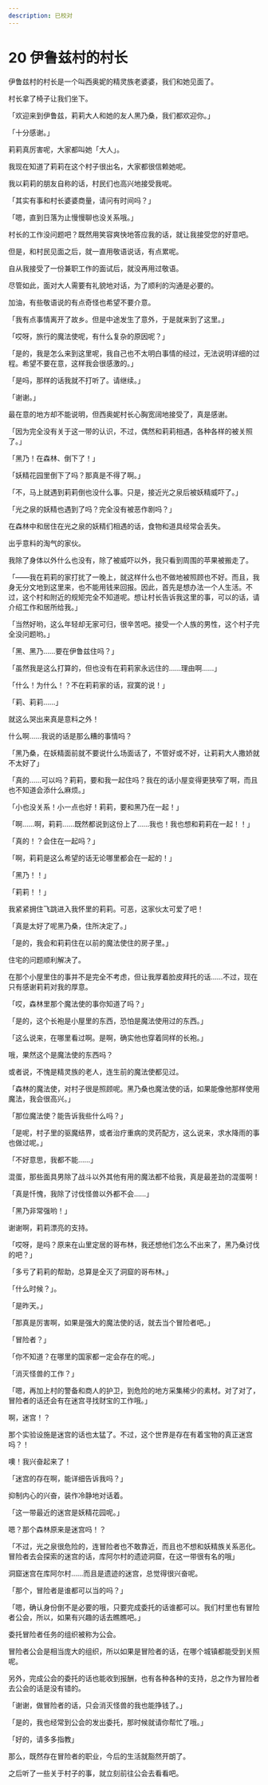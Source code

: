 ```yaml
---
description: 已校对
---
```


# 20 伊鲁兹村的村长

伊鲁兹村的村长是一个叫西奥妮的精灵族老婆婆，我们和她见面了。

村长拿了椅子让我们坐下。

「欢迎来到伊鲁兹，莉莉大人和她的友人黑乃桑，我们都欢迎你。」

「十分感谢。」

莉莉真厉害呢，大家都叫她「大人」。

我现在知道了莉莉在这个村子很出名，大家都很信赖她呢。

我以莉莉的朋友自称的话，村民们也高兴地接受我呢。

「其实有事和村长婆婆商量，请问有时间吗？」

「嗯，直到日落为止慢慢聊也没关系哦。」

村长的工作没问题吧？既然用笑容爽快地答应我的话，就让我接受您的好意吧。

但是，和村民见面之后，就一直用敬语说话，有点累呢。

自从我接受了一份兼职工作的面试后，就没再用过敬语。

尽管如此，面对大人需要有礼貌地对话，为了顺利的沟通是必要的。

加油，有些敬语说的有点奇怪也希望不要介意。

「我有点事情离开了故乡。但是中途发生了意外，于是就来到了这里。」

「哎呀，旅行的魔法使呢，有什么复杂的原因呢？」

「是的，我是怎么来到这里呢，我自己也不太明白事情的经过，无法说明详细的过程。希望不要在意，这样我会很感激的。」

「是吗，那样的话我就不打听了。请继续。」

「谢谢。」

最在意的地方却不能说明，但西奥妮村长心胸宽阔地接受了，真是感谢。

「因为完全没有关于这一带的认识，不过，偶然和莉莉相遇，各种各样的被关照了。」

「黑乃！在森林、倒下了！」

「妖精花园里倒下了吗？那真是不得了啊。」

「不，马上就遇到莉莉倒也没什么事。只是，接近光之泉后被妖精威吓了。」

「光之泉的妖精也遇到了吗？完全没有被恶作剧吗？」

在森林中和居住在光之泉的妖精们相遇的话，食物和道具经常会丢失。

出乎意料的淘气的家伙。

我除了身体以外什么也没有，除了被威吓以外，我只看到周围的苹果被搬走了。

「——我在莉莉的家打扰了一晚上，就这样什么也不做地被照顾也不好。而且，我身无分文地到这里来，也不能用钱来回报。因此，首先是想办法一个人生活。不过，这个村和附近的规矩完全不知道呢。想让村长告诉我这里的事，可以的话，请介绍工作和居所给我。」

「当然好哟，这么年轻却无家可归，很辛苦吧。接受一个人族的男性，这个村子完全没问题哟。」

「黑、黑乃……要在伊鲁兹住吗？」

「虽然我是这么打算的，但也没有在莉莉家永远住的……理由啊……」

「什么！为什么！？不在莉莉家的话，寂寞的说！」

「莉、莉莉……」

就这么哭出来真是意料之外！

什么啊……我说的话是那么糟的事情吗？

「黑乃桑，在妖精面前就不要说什么场面话了，不管好或不好，让莉莉大人撒娇就不太好了」

「真的……可以吗？莉莉，要和我一起住吗？我在的话小屋变得更狭窄了啊，而且也不知道会添什么麻烦。」

「小也没关系！小一点也好！莉莉，要和黑乃在一起！」

「啊……啊，莉莉……既然都说到这份上了……我也！我也想和莉莉在一起！！」

「真的！？会住在一起吗？」

「啊，莉莉是这么希望的话无论哪里都会在一起的！」

「黑乃！！」

「莉莉！！」

我紧紧拥住飞跳进入我怀里的莉莉。可恶，这家伙太可爱了吧！

「真是太好了呢黑乃桑，住所决定了。」

「是的，我会和莉莉住在以前的魔法使住的房子里。」

住宅的问题顺利解决了。

在那个小屋里住的事并不是完全不考虑，但让我厚着脸皮拜托的话……不过，现在只有感谢莉莉对我的厚意。

「哎，森林里那个魔法使的事你知道了吗？」

「是的，这个长袍是小屋里的东西，恐怕是魔法使用过的东西。」

「这么说来，在哪里看过啊。是啊，确实他也穿着同样的长袍。」

哦，果然这个是魔法使的东西吗？

或者说，不愧是精灵族的老人，连生前的魔法使都见过。

「森林的魔法使，对村子很是照顾呢。黑乃桑也魔法使的话，如果能像他那样使用魔法，我会很高兴。」

「那位魔法使？能告诉我些什么吗？」

「是呢，村子里的驱魔结界，或者治疗重病的灵药配方，这么说来，求水降雨的事也做过呢。」

「不好意思，我都不能……」

混蛋，那些面具男除了战斗以外其他有用的魔法都不给我，真是最差劲的混蛋啊！

「真是忏愧，我除了讨伐怪兽以外都不会……」

「黑乃非常强哟！」

谢谢啊，莉莉漂亮的支持。

「哎呀，是吗？原来在山里定居的哥布林，我还想他们怎么不出来了，黑乃桑讨伐的吧？」

「多亏了莉莉的帮助，总算是全灭了洞窟的哥布林。」

「什么时候？」。

「是昨天。」

「那真是厉害啊，如果是强大的魔法使的话，就去当个冒险者吧。」

「冒险者？」

「你不知道？在哪里的国家都一定会存在的呢。」

「消灭怪兽的工作？」

「嗯，再加上村的警备和商人的护卫，到危险的地方采集稀少的素材。对了对了，冒险者的话还会有在迷宫寻找财宝的工作哦。」

啊，迷宫！？

那个实验设施是迷宫的话也太猛了。不过，这个世界是存在有着宝物的真正迷宫吗？！

噢！我兴奋起来了！

「迷宫的存在啊，能详细告诉我吗？」

抑制内心的兴奋，装作冷静地对话着。

「这一带最近的迷宫是妖精花园呢。」

嗯？那个森林原来是迷宫吗！？

「不过，光之泉很危险的，连冒险者也不敢靠近，而且也不想和妖精族关系恶化。冒险者去会探索的迷宫的话，库阿尔村的遗迹洞窟，在这一带很有名的哦」

洞窟迷宫在库阿尔村……而且是遗迹的迷宫，总觉得很兴奋呢。

「那个，冒险者是谁都可以当的吗？」

「嗯，确认身份倒不是必要的哦，只要完成委托的话谁都可以。我们村里也有冒险者公会，所以，如果有兴趣的话去瞧瞧吧。」

委托冒险者任务的组织被称为公会。

冒险者公会是相当庞大的组织，所以如果是冒险者的话，在哪个城镇都能受到关照呢。

另外，完成公会的委托的话也能收到报酬，也有各种各种的支持，总之作为冒险者去公会的话是没有错的。

「谢谢，做冒险者的话，只会消灭怪兽的我也能挣钱了。」

「是的，我也经常到公会的发出委托，那时候就请你帮忙了哦。」

「好的，请多多指教」

那么，既然存在冒险者的职业，今后的生活就豁然开朗了。

之后听了一些关于村子的事，就立刻前往公会去看看吧。
